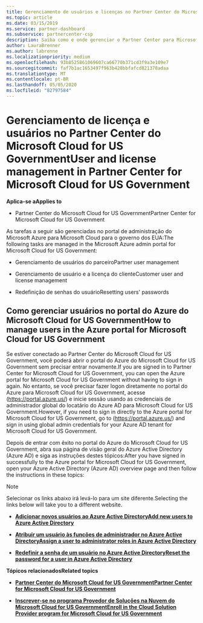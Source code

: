 ```yaml
---
title: Gerenciamento de usuários e licenças no Partner Center do Microsoft Cloud for US Government | Partner Center do Microsoft Cloud for US Government
ms.topic: article
ms.date: 03/15/2019
ms.service: partner-dashboard
ms.subservice: partnercenter-csp
description: Saiba como e onde gerenciar o Partner Center para Microsoft Cloud para parceiros, clientes e licenças do governo dos EUA, bem como redefinições de senha.
author: LauraBrenner
ms.author: labrenne
ms.localizationpriority: medium
ms.openlocfilehash: 93b8525861069607ca66770b371cd3f9a3e109e7
ms.sourcegitcommit: faf7b1ac1653497f963b428bbfafcd821378adaa
ms.translationtype: MT
ms.contentlocale: pt-BR
ms.lasthandoff: 05/05/2020
ms.locfileid: "82797584"
---
```

# <a name="user-and-license-management-in-partner-center-for-microsoft-cloud-for-us-government"></a><span data-ttu-id="43b5a-103">Gerenciamento de licença e usuários no Partner Center do Microsoft Cloud for US Government</span><span class="sxs-lookup"><span data-stu-id="43b5a-103">User and license management in Partner Center for Microsoft Cloud for US Government</span></span>

<span data-ttu-id="43b5a-104">**Aplica-se a**</span><span class="sxs-lookup"><span data-stu-id="43b5a-104">**Applies to**</span></span>

-  <span data-ttu-id="43b5a-105">Partner Center do Microsoft Cloud for US Government</span><span class="sxs-lookup"><span data-stu-id="43b5a-105">Partner Center for Microsoft Cloud for US Government</span></span>

<span data-ttu-id="43b5a-106">As tarefas a seguir são gerenciadas no portal de administração do Microsoft Azure para Microsoft Cloud para o governo dos EUA:</span><span class="sxs-lookup"><span data-stu-id="43b5a-106">The following tasks are managed in the Microsoft Azure admin portal for Microsoft Cloud for US Government:</span></span>

- <span data-ttu-id="43b5a-107">Gerenciamento de usuários do parceiro</span><span class="sxs-lookup"><span data-stu-id="43b5a-107">Partner user management</span></span>

- <span data-ttu-id="43b5a-108">Gerenciamento de usuário e a licença do cliente</span><span class="sxs-lookup"><span data-stu-id="43b5a-108">Customer user and license management</span></span>

- <span data-ttu-id="43b5a-109">Redefinição de senhas do usuário</span><span class="sxs-lookup"><span data-stu-id="43b5a-109">Resetting users' passwords</span></span>


## <a name="how-to-manage-users-in-the-azure-portal-for-microsoft-cloud-for-us-government"></a><span data-ttu-id="43b5a-110">Como gerenciar usuários no portal do Azure do Microsoft Cloud for US Government</span><span class="sxs-lookup"><span data-stu-id="43b5a-110">How to manage users in the Azure portal for Microsoft Cloud for US Government</span></span>

<span data-ttu-id="43b5a-111">Se estiver conectado ao Partner Center do Microsoft Cloud for US Government, você poderá abrir o portal do Azure do Microsoft Cloud for US Government sem precisar entrar novamente.</span><span class="sxs-lookup"><span data-stu-id="43b5a-111">If you are signed in to Partner Center for Microsoft Cloud for US Government, you can open the Azure portal for Microsoft Cloud for US Government without having to sign in again.</span></span> <span data-ttu-id="43b5a-112">No entanto, se você precisar fazer logon diretamente no portal do Azure para Microsoft Cloud for US Government, acesse (https://portal.azure.us/) e inicie sessão usando as credenciais de administrador global do locatário do Azure AD para Microsoft Cloud for US Government.</span><span class="sxs-lookup"><span data-stu-id="43b5a-112">However, if you need to sign in directly to the Azure portal for Microsoft Cloud for US Government, go to (https://portal.azure.us/) and sign in using global admin credentials for your Azure AD tenant for Microsoft Cloud for US Government.</span></span>

<span data-ttu-id="43b5a-113">Depois de entrar com êxito no portal do Azure do Microsoft Cloud for US Government, abra sua página de visão geral do Azure Active Directory (Azure AD) e siga as instruções destes tópicos:</span><span class="sxs-lookup"><span data-stu-id="43b5a-113">After you have signed in successfully to the Azure portal for Microsoft Cloud for US Government, open your Azure Active Directory (Azure AD) overview page and then follow the instructions in these topics:</span></span>

> [!NOTE]  
> <span data-ttu-id="43b5a-114">Selecionar os links abaixo irá levá-lo para um site diferente.</span><span class="sxs-lookup"><span data-stu-id="43b5a-114">Selecting the links below will take you to a different website.</span></span> 

-  [<span data-ttu-id="43b5a-115">**Adicionar novos usuários ao Azure Active Directory**</span><span class="sxs-lookup"><span data-stu-id="43b5a-115">**Add new users to Azure Active Directory**</span></span>](https://docs.microsoft.com/azure/active-directory/active-directory-users-create-azure-portal)

-  [<span data-ttu-id="43b5a-116">**Atribuir um usuário às funções de administrador no Azure Active Directory**</span><span class="sxs-lookup"><span data-stu-id="43b5a-116">**Assign a user to administrator roles in Azure Active Directory**</span></span>](https://docs.microsoft.com/azure/active-directory/active-directory-users-assign-role-azure-portal)

-  [<span data-ttu-id="43b5a-117">**Redefinir a senha de um usuário no Azure Active Directory**</span><span class="sxs-lookup"><span data-stu-id="43b5a-117">**Reset the password for a user in Azure Active Directory**</span></span>](https://docs.microsoft.com/azure/active-directory/active-directory-users-reset-password-azure-portal)

<span data-ttu-id="43b5a-118">**Tópicos relacionados**</span><span class="sxs-lookup"><span data-stu-id="43b5a-118">**Related topics**</span></span>

-  [<span data-ttu-id="43b5a-119">**Partner Center do Microsoft Cloud for US Government**</span><span class="sxs-lookup"><span data-stu-id="43b5a-119">**Partner Center for Microsoft Cloud for US Government**</span></span>](partner-center-for-microsoft-us-govt-cloud.md)

-  [<span data-ttu-id="43b5a-120">**Inscrever-se no programa Provedor de Soluções na Nuvem do Microsoft Cloud for US Government**</span><span class="sxs-lookup"><span data-stu-id="43b5a-120">**Enroll in the Cloud Solution Provider program for Microsoft Cloud for US Government**</span></span>](enroll-in-csp-for-microsoft-us-govt-cloud.md)
